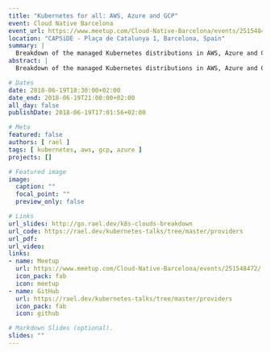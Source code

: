 ```yaml
---
title: "Kubernetes for all: AWS, Azure and GCP"
event: Cloud Native Barcelona
event_url: https://www.meetup.com/Cloud-Native-Barcelona/events/251548472/
location: "CAPSiDE - Plaça de Catalunya 1, Barcelona, Spain"
summary: |
  Breakdown of the managed Kubernetes distributions in AWS, Azure and GCP.
abstract: |
  Breakdown of the managed Kubernetes distributions in AWS, Azure and GCP.

# Dates
date: 2018-06-19T18:30:00+02:00
date_end: 2018-06-19T21:00:00+02:00
all_day: false
publishDate: 2018-06-19T17:01:56+02:00

# Meta
featured: false
authors: [ rael ]
tags: [ kubernetes, aws, gcp, azure ]
projects: []

# Featured image
image:
  caption: ""
  focal_point: ""
  preview_only: false

# Links
url_slides: http://go.rael.dev/k8s-clouds-breakdown
url_code: https://rael.dev/kubernetes-talks/tree/master/providers
url_pdf:
url_video:
links:
- name: Meetup
  url: https://www.meetup.com/Cloud-Native-Barcelona/events/251548472/
  icon_pack: fab
  icon: meetup
- name: GitHub
  url: https://rael.dev/kubernetes-talks/tree/master/providers
  icon_pack: fab
  icon: github

# Markdown Slides (optional).
slides: ""
---
```

